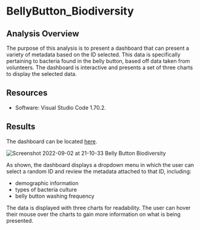# BellyButton_Biodiversity
## Analysis Overview
The purpose of this analysis is to present a dashboard that can present a variety of metadata based on the ID selected. This data is specifically pertaining to bacteria found in the belly button, based off data taken from volunteers. The dashboard is interactive and presents a set of three charts to display the selected data.

## Resources
  * Software: Visual Studio Code 1.70.2.

## Results
The dashboard can be located [here](https://nzahbihi.github.io/BellyButton_Biodiversity/).

![Screenshot 2022-09-02 at 21-10-33 Belly Button Biodiversity](https://user-images.githubusercontent.com/106129195/188255473-00c0b726-6af3-4b44-bf68-0257e5b4f2bc.png)

As shown, the dashboard displays a dropdown menu in which the user can select a random ID and review the metadata attached to that ID, including:
* demographic information
* types of bacteria culture
* belly button washing frequency

The data is displayed with three charts for readability. The user can hover their mouse over the charts to gain more information on what is being presented.
